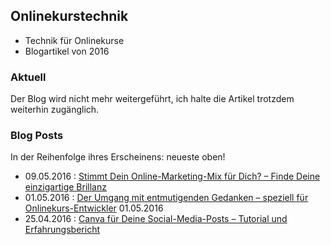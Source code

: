 ## Onlinekurstechnik
- Technik für Onlinekurse
- Blogartikel von 2016

### Aktuell
Der Blog wird nicht mehr weitergeführt, ich halte die Artikel trotzdem weiterhin zugänglich.

### Blog Posts
In der Reihenfolge ihres Erscheinens: neueste oben!

- 09.05.2016  : [Stimmt Dein Online-Marketing-Mix für Dich? – Finde Deine einzigartige Brillanz](einzigartige_brillanz.md)
- 01.05.2016  : [Der Umgang mit entmutigenden Gedanken – speziell für Onlinekurs-Entwickler](entmutigende_gedanken/entmutigende_gedanke.md)
01.05.2016
- 25.04.2016 : [Canva für Deine Social-Media-Posts – Tutorial und Erfahrungsbericht](canvas_fuer_social_media_posts.md)


